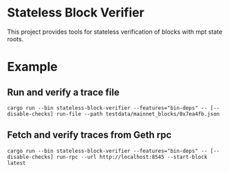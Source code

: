 # Stateless Block Verifier

This project provides tools for stateless verification of blocks with mpt state roots.

# Example

## Run and verify a trace file
```
cargo run --bin stateless-block-verifier --features="bin-deps" -- [--disable-checks] run-file --path testdata/mainnet_blocks/0x7ea4fb.json 
```

## Fetch and verify traces from Geth rpc
```
cargo run --bin stateless-block-verifier --features="bin-deps" -- [--disable-checks] run-rpc --url http://localhost:8545 --start-block latest
```
